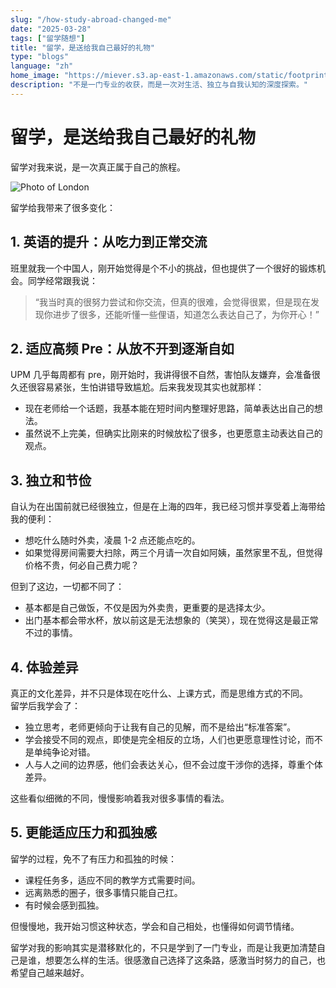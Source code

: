 ```yaml
---
slug: "/how-study-abroad-changed-me"
date: "2025-03-28"
tags: ["留学随想"]
title: "留学，是送给我自己最好的礼物"
type: "blogs"
language: "zh"
home_image: "https://miever.s3.ap-east-1.amazonaws.com/static/footprints/London2.webp"
description: "不是一门专业的收获，而是一次对生活、独立与自我认知的深度探索。"
---
```


# 留学，是送给我自己最好的礼物

留学对我来说，是一次真正属于自己的旅程。

![Photo of London](https://miever.s3.ap-east-1.amazonaws.com/static/footprints/London2.webp)

留学给我带来了很多变化：

## 1. 英语的提升：从吃力到正常交流
班里就我一个中国人，刚开始觉得是个不小的挑战，但也提供了一个很好的锻炼机会。同学经常跟我说：  
> “我当时真的很努力尝试和你交流，但真的很难，会觉得很累，但是现在发现你进步了很多，还能听懂一些俚语，知道怎么表达自己了，为你开心！”

## 2. 适应高频 Pre：从放不开到逐渐自如
UPM 几乎每周都有 pre，刚开始时，我讲得很不自然，害怕队友嫌弃，会准备很久还很容易紧张，生怕讲错导致尴尬。后来我发现其实也就那样：  
- 现在老师给一个话题，我基本能在短时间内整理好思路，简单表达出自己的想法。  
- 虽然说不上完美，但确实比刚来的时候放松了很多，也更愿意主动表达自己的观点。

## 3. 独立和节俭
自认为在出国前就已经很独立，但是在上海的四年，我已经习惯并享受着上海带给我的便利：

- 想吃什么随时外卖，凌晨 1-2 点还能点吃的。  
- 如果觉得房间需要大扫除，两三个月请一次自如阿姨，虽然家里不乱，但觉得价格不贵，何必自己费力呢？

但到了这边，一切都不同了：
- 基本都是自己做饭，不仅是因为外卖贵，更重要的是选择太少。  
- 出门基本都会带水杯，放以前这是无法想象的（笑哭），现在觉得这是最正常不过的事情。

## 4. 体验差异
真正的文化差异，并不只是体现在吃什么、上课方式，而是思维方式的不同。  
留学后我学会了：  
- 独立思考，老师更倾向于让我有自己的见解，而不是给出“标准答案”。  
- 学会接受不同的观点，即使是完全相反的立场，人们也更愿意理性讨论，而不是单纯争论对错。  
- 人与人之间的边界感，他们会表达关心，但不会过度干涉你的选择，尊重个体差异。

这些看似细微的不同，慢慢影响着我对很多事情的看法。

## 5. 更能适应压力和孤独感
留学的过程，免不了有压力和孤独的时候：
- 课程任务多，适应不同的教学方式需要时间。  
- 远离熟悉的圈子，很多事情只能自己扛。  
- 有时候会感到孤独。

但慢慢地，我开始习惯这种状态，学会和自己相处，也懂得如何调节情绪。

留学对我的影响其实是潜移默化的，不只是学到了一门专业，而是让我更加清楚自己是谁，想要怎么样的生活。很感激自己选择了这条路，感激当时努力的自己，也希望自己越来越好。